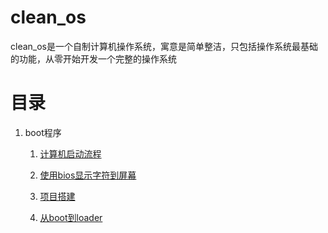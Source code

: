 # clean_os

clean_os是一个自制计算机操作系统，寓意是简单整洁，只包括操作系统最基础的功能，从零开始开发一个完整的操作系统

# 目录

1. boot程序
   
   1. [计算机启动流程](./doc/boot/start.md)
   
   2. [使用bios显示字符到屏幕](./doc/boot/print_bios.md)
   
   3. [项目搭建](./doc/boot/project_struct.md)
   
   4. [从boot到loader](./doc/boot/read_loader.md)